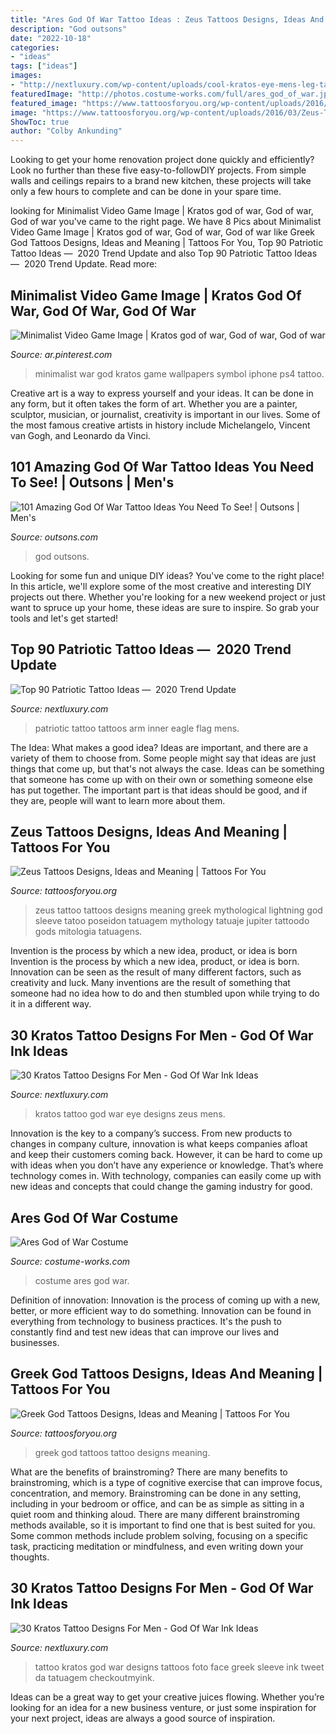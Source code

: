 ```yaml
---
title: "Ares God Of War Tattoo Ideas : Zeus Tattoos Designs, Ideas And Meaning"
description: "God outsons"
date: "2022-10-18"
categories:
- "ideas"
tags: ["ideas"]
images:
- "http://nextluxury.com/wp-content/uploads/cool-kratos-eye-mens-leg-tattoo.jpg"
featuredImage: "http://photos.costume-works.com/full/ares_god_of_war.jpg"
featured_image: "https://www.tattoosforyou.org/wp-content/uploads/2016/03/Zeus-Tattoo.jpg"
image: "https://www.tattoosforyou.org/wp-content/uploads/2016/03/Zeus-Tattoo.jpg"
ShowToc: true
author: "Colby Ankunding"
---
```



Looking to get your home renovation project done quickly and efficiently? Look no further than these five easy-to-followDIY projects. From simple walls and ceilings repairs to a brand new kitchen, these projects will take only a few hours to complete and can be done in your spare time.

	

		
looking for Minimalist Video Game Image | Kratos god of war, God of war, God of war you've came to the right page. We have 8 Pics about Minimalist Video Game Image | Kratos god of war, God of war, God of war like Greek God Tattoos Designs, Ideas and Meaning | Tattoos For You, Top 90 Patriotic Tattoo Ideas — ️ 2020 Trend Update and also Top 90 Patriotic Tattoo Ideas — ️ 2020 Trend Update. Read more:
		
    
## Minimalist Video Game Image | Kratos God Of War, God Of War, God Of War

<img loading=lazy src="https://i.pinimg.com/originals/33/05/54/330554c55d43872289866377d09f7971.png" onerror="this.onerror=null;this.src='https://tse3.mm.bing.net/th?id=OIP.MwVUxV1DhyKJhmN30J95cQHaNK&amp;pid=15.1';" alt="Minimalist Video Game Image | Kratos god of war, God of war, God of war">

_Source: ar.pinterest.com_

>minimalist war god kratos game wallpapers symbol iphone ps4 tattoo. 

	

Creative art is a way to express yourself and your ideas. It can be done in any form, but it often takes the form of art. Whether you are a painter, sculptor, musician, or journalist, creativity is important in our lives. Some of the most famous creative artists in history include Michelangelo, Vincent van Gogh, and Leonardo da Vinci.

    
## 101 Amazing God Of War Tattoo Ideas You Need To See! | Outsons | Men&#039;s

<img loading=lazy src="https://outsons.com/wp-content/uploads/2021/04/2020-11-02-09.02.54-2433190853877828303_godofwartattoo-1024x1024.jpg" onerror="this.onerror=null;this.src='https://tse1.mm.bing.net/th?id=OIP.Hq8YKYdntBLBiRl3SVcxAQHaHa&amp;pid=15.1';" alt="101 Amazing God Of War Tattoo Ideas You Need To See! | Outsons | Men&#039;s">

_Source: outsons.com_

>god outsons. 

	

Looking for some fun and unique DIY ideas? You've come to the right place! In this article, we'll explore some of the most creative and interesting DIY projects out there. Whether you're looking for a new weekend project or just want to spruce up your home, these ideas are sure to inspire. So grab your tools and let's get started!

    
## Top 90 Patriotic Tattoo Ideas — ️ 2020 Trend Update

<img loading=lazy src="http://nextluxury.com/wp-content/uploads/mens-inner-arm-flag-eagle-patriotic-tattoo-ideas.jpg" onerror="this.onerror=null;this.src='https://tse3.mm.bing.net/th?id=OIP.BtlQ0midoxyyvBOwfY3jigHaHa&amp;pid=15.1';" alt="Top 90 Patriotic Tattoo Ideas — ️ 2020 Trend Update">

_Source: nextluxury.com_

>patriotic tattoo tattoos arm inner eagle flag mens. 

	

The Idea: What makes a good idea?
Ideas are important, and there are a variety of them to choose from. Some people might say that ideas are just things that come up, but that's not always the case. Ideas can be something that someone has come up with on their own or something someone else has put together. The important part is that ideas should be good, and if they are, people will want to learn more about them.

    
## Zeus Tattoos Designs, Ideas And Meaning | Tattoos For You

<img loading=lazy src="https://www.tattoosforyou.org/wp-content/uploads/2016/03/Zeus-Tattoo.jpg" onerror="this.onerror=null;this.src='https://tse3.mm.bing.net/th?id=OIP.iyxuOEsTNCljBe_wH-hVJQAAAA&amp;pid=15.1';" alt="Zeus Tattoos Designs, Ideas and Meaning | Tattoos For You">

_Source: tattoosforyou.org_

>zeus tattoo tattoos designs meaning greek mythological lightning god sleeve tatoo poseidon tatuagem mythology tatuaje jupiter tattoodo gods mitologia tatuagens. 

	

Invention is the process by which a new idea, product, or idea is born
Invention is the process by which a new idea, product, or idea is born. Innovation can be seen as the result of many different factors, such as creativity and luck. Many inventions are the result of something that someone had no idea how to do and then stumbled upon while trying to do it in a different way.

    
## 30 Kratos Tattoo Designs For Men - God Of War Ink Ideas

<img loading=lazy src="http://nextluxury.com/wp-content/uploads/cool-kratos-eye-mens-leg-tattoo.jpg" onerror="this.onerror=null;this.src='https://tse1.mm.bing.net/th?id=OIP.iSpeoRa9G6cegT2b2ceP9gHaHa&amp;pid=15.1';" alt="30 Kratos Tattoo Designs For Men - God Of War Ink Ideas">

_Source: nextluxury.com_

>kratos tattoo god war eye designs zeus mens. 

	

Innovation is the key to a company’s success. From new products to changes in company culture, innovation is what keeps companies afloat and keep their customers coming back. However, it can be hard to come up with ideas when you don’t have any experience or knowledge. That’s where technology comes in. With technology, companies can easily come up with new ideas and concepts that could change the gaming industry for good.

    
## Ares God Of War Costume

<img loading=lazy src="http://photos.costume-works.com/full/ares_god_of_war.jpg" onerror="this.onerror=null;this.src='https://tse3.mm.bing.net/th?id=OIP.FVdvS-plFyXB9ZgcNIOVfAHaJ3&amp;pid=15.1';" alt="Ares God of War Costume">

_Source: costume-works.com_

>costume ares god war. 

	

Definition of innovation:
Innovation is the process of coming up with a new, better, or more efficient way to do something. Innovation can be found in everything from technology to business practices. It's the push to constantly find and test new ideas that can improve our lives and businesses.

    
## Greek God Tattoos Designs, Ideas And Meaning | Tattoos For You

<img loading=lazy src="https://www.tattoosforyou.org/wp-content/uploads/2016/03/Greek-God-Tattoo-Ideas.jpg" onerror="this.onerror=null;this.src='https://tse2.mm.bing.net/th?id=OIP.wWyOxLYI-QvNDQ-CNjX0xAHaL6&amp;pid=15.1';" alt="Greek God Tattoos Designs, Ideas and Meaning | Tattoos For You">

_Source: tattoosforyou.org_

>greek god tattoos tattoo designs meaning. 

	

What are the benefits of brainstroming?
There are many benefits to brainstroming, which is a type of cognitive exercise that can improve focus, concentration, and memory. Brainstroming can be done in any setting, including in your bedroom or office, and can be as simple as sitting in a quiet room and thinking aloud. There are many different brainstroming methods available, so it is important to find one that is best suited for you. Some common methods include problem solving, focusing on a specific task, practicing meditation or mindfulness, and even writing down your thoughts.

    
## 30 Kratos Tattoo Designs For Men - God Of War Ink Ideas

<img loading=lazy src="http://nextluxury.com/wp-content/uploads/watercolor-kratos-male-arm-tattoo.jpg" onerror="this.onerror=null;this.src='https://tse4.mm.bing.net/th?id=OIP.HVVUNd2l5OP28pBpmFDi9wAAAA&amp;pid=15.1';" alt="30 Kratos Tattoo Designs For Men - God Of War Ink Ideas">

_Source: nextluxury.com_

>tattoo kratos god war designs tattoos foto face greek sleeve ink tweet da tatuagem checkoutmyink. 

	

Ideas can be a great way to get your creative juices flowing. Whether you’re looking for an idea for a new business venture, or just some inspiration for your next project, ideas are always a good source of inspiration.

